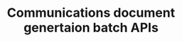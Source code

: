 ---
title: Communications document genertaion batch APIs
description: Communications Batch APIs
openAPISpec: https://raw.githubusercontent.com/AdobeDocs/experience-manager-forms-cloud-service-developer-reference/main/src/swagger-specs/output-batch.yaml
--- 